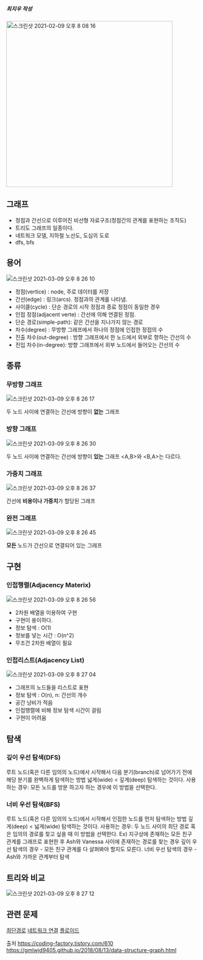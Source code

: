 ##### 최지우 작성
<img width="437" alt="스크린샷 2021-02-09 오후 8 08 16" src="https://user-images.githubusercontent.com/29567741/107355241-8d59fb80-6b12-11eb-9601-a301e72adfb7.png">


## 그래프
- 정점과 간선으로 이루어진 비선형 자료구조(정점간의 관계를 표현하는 조직도)
- 트리도 그래프의 일종이다.
- 네트워크 모델, 지하철 노선도, 도심의 도로
- dfs, bfs

## 용어

![스크린샷 2021-03-09 오후 8 26 10](https://user-images.githubusercontent.com/29567741/110463783-b079ca00-8115-11eb-9777-010748cfe75b.png)

- 정점(vertice) : node, 주로 데이터를 저장
- 간선(edge) : 링크(arcs). 정점과의 관계를 나타냄.
- 사이클(cycle) : 단순 경로의 시작 정점과 종료 정점이 동일한 경우
- 인접 정점(adjacent verte) : 간선에 의해 연결된 정점.
- 단순 경로(simple-path): 같은 간선을 지나가지 않는 경로
- 차수(degree) : 무방향 그래프에서 하나의 정점에 인접한 정접의 수
- 진출 차수(out-degree) : 방향 그래프에서 한 노드에서 외부로 향하는 간선의 수
- 진입 차수(in-degree): 방향 그래프에서 외부 노드에서 들어오는 간선의 수

## 종류

### 무방향 그래프

![스크린샷 2021-03-09 오후 8 26 17](https://user-images.githubusercontent.com/29567741/110463799-b7084180-8115-11eb-9a0c-cc116dd82855.png)

두 노드 사이에 연결하는 간선에 방향이 **없는** 그래프

### 방향 그래프

![스크린샷 2021-03-09 오후 8 26 30](https://user-images.githubusercontent.com/29567741/110463824-bc658c00-8115-11eb-8811-625a511be042.png)

두 노드 사이에 연결하는 간선에 방향이 **있는** 그래프
<A,B>와 <B,A>는 다르다.

### 가중치 그래프

![스크린샷 2021-03-09 오후 8 26 37](https://user-images.githubusercontent.com/29567741/110463844-c12a4000-8115-11eb-8b61-44cbedef5922.png)

간선에 **비용이나 가중치**가 할당된 그래프

### 완전 그래프

![스크린샷 2021-03-09 오후 8 26 45](https://user-images.githubusercontent.com/29567741/110463863-c5eef400-8115-11eb-86a5-29f419d7dea1.png)

**모든** 노드가 간선으로 연결되어 있는 그래프

## 구현
### 인접행렬(Adjacency Materix)

![스크린샷 2021-03-09 오후 8 26 56](https://user-images.githubusercontent.com/29567741/110463886-cbe4d500-8115-11eb-93bb-cb19071cd926.png)

- 2차원 배열을 이용하여 구현
- 구현이 용이하다.
- 정보 탐색 : O(1)
- 정보를 넣는 시간 : O(n^2)
- 무조건 2차원 배열이 필요


### 인접리스트(Adjacency List)

![스크린샷 2021-03-09 오후 8 27 04](https://user-images.githubusercontent.com/29567741/110463899-d0a98900-8115-11eb-9cea-5f14c63db2fc.png)

- 그래프의 노드들을 리스트로 표현
- 정보 탐색 : O(n), n: 간선의 개수
- 공간 낭비가 적음
- 인접행렬에 비해 정보 탐색 시간이 걸림
- 구현이 어려움

## 탐색

### 깊이 우선 탐색(DFS)

루트 노드(혹은 다른 임의의 노드)에서 시작해서 다음 분기(branch)로 넘어가기 전에 해당 분기를 완벽하게 탐색하는 방법
넓게(wide) < 깊게(deep) 탐색하는 것이다.
사용하는 경우: 모든 노드를 방문 하고자 하는 경우에 이 방법을 선택한다.

### 너비 우선 탐색(BFS)

루트 노드(혹은 다른 임의의 노드)에서 시작해서 인접한 노드를 먼저 탐색하는 방법
깊게(deep) < 넓게(wide) 탐색하는 것이다.
사용하는 경우: 두 노드 사이의 최단 경로 혹은 임의의 경로를 찾고 싶을 때 이 방법을 선택한다.
Ex) 지구상에 존재하는 모든 친구 관계를 그래프로 표현한 후 Ash와 Vanessa 사이에 존재하는 경로를 찾는 경우
깊이 우선 탐색의 경우 - 모든 친구 관계를 다 살펴봐야 할지도 모른다.
너비 우선 탐색의 경우 - Ash와 가까운 관계부터 탐색

## 트리와 비교

![스크린샷 2021-03-09 오후 8 27 12](https://user-images.githubusercontent.com/29567741/110463927-d69f6a00-8115-11eb-905b-2293ca99cdc3.png)

## 관련 문제
[최단경로](https://www.acmicpc.net/problem/1753)
[네트워크 연결](https://www.acmicpc.net/problem/1922)
[플로이드](https://www.acmicpc.net/problem/11404)

출처
https://coding-factory.tistory.com/610
https://gmlwjd9405.github.io/2018/08/13/data-structure-graph.html
